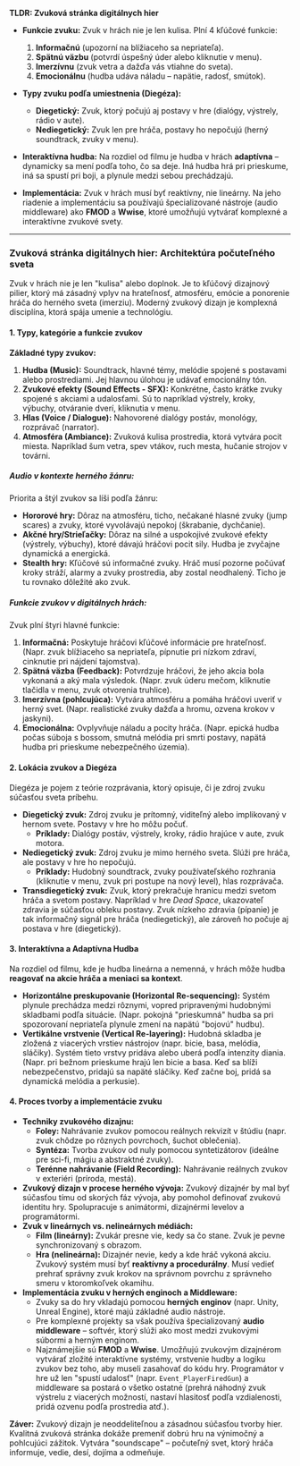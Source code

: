 **TLDR: Zvuková stránka digitálnych hier**

- **Funkcie zvuku:** Zvuk v hrách nie je len kulisa. Plní 4 kľúčové funkcie:
    
    1. **Informačnú** (upozorní na blížiaceho sa nepriateľa).
    2. **Spätnú väzbu** (potvrdí úspešný úder alebo kliknutie v menu).
    3. **Imerzívnu** (zvuk vetra a dažďa vás vtiahne do sveta).
    4. **Emocionálnu** (hudba udáva náladu – napätie, radosť, smútok).
- **Typy zvuku podľa umiestnenia (Diegéza):**
    
    - **Diegetický:** Zvuk, ktorý počujú aj postavy v hre (dialógy, výstrely, rádio v aute).
    - **Nediegetický:** Zvuk len pre hráča, postavy ho nepočujú (herný soundtrack, zvuky v menu).
- **Interaktívna hudba:** Na rozdiel od filmu je hudba v hrách **adaptívna** – dynamicky sa mení podľa toho, čo sa deje. Iná hudba hrá pri prieskume, iná sa spustí pri boji, a plynule medzi sebou prechádzajú.
    
- **Implementácia:** Zvuk v hrách musí byť reaktívny, nie lineárny. Na jeho riadenie a implementáciu sa používajú špecializované nástroje (audio middleware) ako **FMOD** a **Wwise**, ktoré umožňujú vytvárať komplexné a interaktívne zvukové svety.

---

### **Zvuková stránka digitálnych hier: Architektúra počuteľného sveta**

Zvuk v hrách nie je len "kulisa" alebo doplnok. Je to kľúčový dizajnový pilier, ktorý má zásadný vplyv na hrateľnosť, atmosféru, emócie a ponorenie hráča do herného sveta (imerziu). Moderný zvukový dizajn je komplexná disciplína, ktorá spája umenie a technológiu.

#### **1. Typy, kategórie a funkcie zvukov**

**Základné typy zvukov:**

1. **Hudba (Music):** Soundtrack, hlavné témy, melódie spojené s postavami alebo prostrediami. Jej hlavnou úlohou je udávať emocionálny tón.
2. **Zvukové efekty (Sound Effects - SFX):** Konkrétne, často krátke zvuky spojené s akciami a udalosťami. Sú to napríklad výstrely, kroky, výbuchy, otváranie dverí, kliknutia v menu.
3. **Hlas (Voice / Dialogue):** Nahovorené dialógy postáv, monológy, rozprávač (narrator).
4. **Atmosféra (Ambiance):** Zvuková kulisa prostredia, ktorá vytvára pocit miesta. Napríklad šum vetra, spev vtákov, ruch mesta, hučanie strojov v továrni.

##### Audio v kontexte herného žánru:

Priorita a štýl zvukov sa líši podľa žánru:

- **Hororové hry:** Dôraz na atmosféru, ticho, nečakané hlasné zvuky (jump scares) a zvuky, ktoré vyvolávajú nepokoj (škrabanie, dychčanie).
- **Akčné hry/Strieľačky:** Dôraz na silné a uspokojivé zvukové efekty (výstrely, výbuchy), ktoré dávajú hráčovi pocit sily. Hudba je zvyčajne dynamická a energická.
- **Stealth hry:** Kľúčové sú informačné zvuky. Hráč musí pozorne počúvať kroky stráží, alarmy a zvuky prostredia, aby zostal neodhalený. Ticho je tu rovnako dôležité ako zvuk.

##### Funkcie zvukov v digitálnych hrách:

Zvuk plní štyri hlavné funkcie:

1. **Informačná:** Poskytuje hráčovi kľúčové informácie pre hrateľnosť. (Napr. zvuk blížiaceho sa nepriateľa, pípnutie pri nízkom zdraví, cinknutie pri nájdení tajomstva).
2. **Spätná väzba (Feedback):** Potvrdzuje hráčovi, že jeho akcia bola vykonaná a aký mala výsledok. (Napr. zvuk úderu mečom, kliknutie tlačidla v menu, zvuk otvorenia truhlice).
3. **Imerzívna (pohlcujúca):** Vytvára atmosféru a pomáha hráčovi uveriť v herný svet. (Napr. realistické zvuky dažďa a hromu, ozvena krokov v jaskyni).
4. **Emocionálna:** Ovplyvňuje náladu a pocity hráča. (Napr. epická hudba počas súboja s bossom, smutná melódia pri smrti postavy, napätá hudba pri prieskume nebezpečného územia).

#### **2. Lokácia zvukov a Diegéza**

Diegéza je pojem z teórie rozprávania, ktorý opisuje, či je zdroj zvuku súčasťou sveta príbehu.

- **Diegetický zvuk:** Zdroj zvuku je prítomný, viditeľný alebo implikovaný v hernom svete. Postavy v hre ho môžu počuť.
    - **Príklady:** Dialógy postáv, výstrely, kroky, rádio hrajúce v aute, zvuk motora.
- **Nediegetický zvuk:** Zdroj zvuku je mimo herného sveta. Slúži pre hráča, ale postavy v hre ho nepočujú.
    - **Príklady:** Hudobný soundtrack, zvuky používateľského rozhrania (kliknutie v menu, zvuk pri postupe na nový level), hlas rozprávača.
- **Transdiegetický zvuk:** Zvuk, ktorý prekračuje hranicu medzi svetom hráča a svetom postavy. Napríklad v hre _Dead Space_, ukazovateľ zdravia je súčasťou obleku postavy. Zvuk nízkeho zdravia (pípanie) je tak informačný signál pre hráča (nediegetický), ale zároveň ho počuje aj postava v hre (diegetický).

#### **3. Interaktívna a Adaptívna Hudba**

Na rozdiel od filmu, kde je hudba lineárna a nemenná, v hrách môže hudba **reagovať na akcie hráča a meniaci sa kontext**.

- **Horizontálne preskupovanie (Horizontal Re-sequencing):** Systém plynule prechádza medzi rôznymi, vopred pripravenými hudobnými skladbami podľa situácie. (Napr. pokojná "prieskumná" hudba sa pri spozorovaní nepriateľa plynule zmení na napätú "bojovú" hudbu).
- **Vertikálne vrstvenie (Vertical Re-layering):** Hudobná skladba je zložená z viacerých vrstiev nástrojov (napr. bicie, basa, melódia, sláčiky). Systém tieto vrstvy pridáva alebo uberá podľa intenzity diania. (Napr. pri bežnom prieskume hrajú len bicie a basa. Keď sa blíži nebezpečenstvo, pridajú sa napäté sláčiky. Keď začne boj, pridá sa dynamická melódia a perkusie).

#### **4. Proces tvorby a implementácie zvuku**

- **Techniky zvukového dizajnu:**
    - **Foley:** Nahrávanie zvukov pomocou reálnych rekvizít v štúdiu (napr. zvuk chôdze po rôznych povrchoch, šuchot oblečenia).
    - **Syntéza:** Tvorba zvukov od nuly pomocou syntetizátorov (ideálne pre sci-fi, mágiu a abstraktné zvuky).
    - **Terénne nahrávanie (Field Recording):** Nahrávanie reálnych zvukov v exteriéri (príroda, mestá).
- **Zvukový dizajn v procese herného vývoja:** Zvukový dizajnér by mal byť súčasťou tímu od skorých fáz vývoja, aby pomohol definovať zvukovú identitu hry. Spolupracuje s animátormi, dizajnérmi levelov a programátormi.
- **Zvuk v lineárnych vs. nelineárnych médiách:**
    - **Film (lineárny):** Zvukár presne vie, kedy sa čo stane. Zvuk je pevne synchronizovaný s obrazom.
    - **Hra (nelineárna):** Dizajnér nevie, kedy a kde hráč vykoná akciu. Zvukový systém musí byť **reaktívny a procedurálny**. Musí vedieť prehrať správny zvuk krokov na správnom povrchu z správneho smeru v ktoromkoľvek okamihu.
- **Implementácia zvuku v herných enginoch a Middleware:**
    - Zvuky sa do hry vkladajú pomocou **herných enginov** (napr. Unity, Unreal Engine), ktoré majú základné audio nástroje.
    - Pre komplexné projekty sa však používa špecializovaný **audio middleware** – softvér, ktorý slúži ako most medzi zvukovými súbormi a herným enginom.
    - Najznámejšie sú **FMOD** a **Wwise**. Umožňujú zvukovým dizajnérom vytvárať zložité interaktívne systémy, vrstvenie hudby a logiku zvukov bez toho, aby museli zasahovať do kódu hry. Programátor v hre už len "spustí udalosť" (napr. `Event_PlayerFiredGun`) a middleware sa postará o všetko ostatné (prehrá náhodný zvuk výstrelu z viacerých možností, nastaví hlasitosť podľa vzdialenosti, pridá ozvenu podľa prostredia atď.).

**Záver:** Zvukový dizajn je neoddeliteľnou a zásadnou súčasťou tvorby hier. Kvalitná zvuková stránka dokáže premeniť dobrú hru na výnimočný a pohlcujúci zážitok. Vytvára "soundscape" – počuteľný svet, ktorý hráča informuje, vedie, desí, dojíma a odmeňuje.